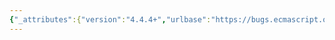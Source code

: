```yaml
---
{"_attributes":{"version":"4.4.4+","urlbase":"https://bugs.ecmascript.org/","maintainer":"dherman@mozilla.com"},"bug":{"bug_id":3224,"creation_ts":"2014-09-15 15:28:00 -0700","short_desc":"14.6.2.1: missing rules for HasProductionInTailPosition","delta_ts":"2014-10-14 15:17:45 -0700","product":"Draft for 6th Edition","component":"editorial issue","version":"Rev 27: August 24, 2014 Draft","rep_platform":"All","op_sys":"All","bug_status":"RESOLVED","resolution":"FIXED","priority":"Normal","bug_severity":"normal","everconfirmed":true,"reporter":{"uid":"jmdyck","name":"Michael Dyck"},"assigned_to":{"uid":"allen","name":"Allen Wirfs-Brock"},"long_desc":[{"commentid":10189,"comment_count":0,"who":{"uid":"jmdyck","name":"Michael Dyck"},"bug_when":"2014-09-15 15:28:34 -0700","thetext":"In 14.6.2.1 \"Statement Rules\",\ngroup 5 covers five of the right-hand-sides for IterationStatement,\nbut omits six (3 for-in and 3 for-of)."},{"commentid":10223,"comment_count":1,"who":{"uid":"allen","name":"Allen Wirfs-Brock"},"bug_when":"2014-09-21 11:11:32 -0700","thetext":"fixed in rev28 editor's draft\n\nadded to 6 to the always return false set (because for-in/of loop termination can call iterator return method."},{"commentid":10390,"comment_count":2,"who":{"uid":"allen","name":"Allen Wirfs-Brock"},"bug_when":"2014-10-14 15:17:45 -0700","thetext":"fixed in rev28"}]}}
---
```

